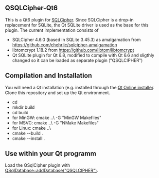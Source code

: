 ## QSQLCipher-Qt6

This is a Qt6 plugin for [SQLCipher](https://www.zetetic.net/sqlcipher). Since SQLCipher is a drop-in replacement for SQLite, the Qt SQLite driver is
used as the base for this plugin.
The current implementation consists of
  * SQLCipher 4.6.0 (based in SQLite 3.45.3) as amalgamation from https://github.com/chehrlic/sqlcipher-amalgamation
  * libtomcrypt 1.18.2 from https://github.com/libtom/libtomcrypt
  * Qt SQLite plugin for Qt 6.8, modified to compile with Qt 6.6 and sligthly changed so it can be loaded as separate plugin ("QSQLCIPHER")
  
## Compilation and Installation

You will need a Qt installation (e.g. installed through the [Qt Online installer](https://download.qt.io/official_releases/online_installers).
Clone this repository and set up the Qt environment.
  * cd <cloned QSQLCipher directory>
  * mkdir build
  * cd build
  * for MinGW: cmake ..\ -G "MinGW Makefiles"
  * for MSVC: cmake ..\ -G "NMake Makefiles"
  * for Linux: cmake ..\
  * cmake --build .
  * cmake --install .
  
## Use within your Qt programm
Load the QSqlCipher plugin with [QSqlDatabase::addDatabase("QSQLCIPHER")](https://doc.qt.io/qt-6/qsqldatabase.html#addDatabase).
